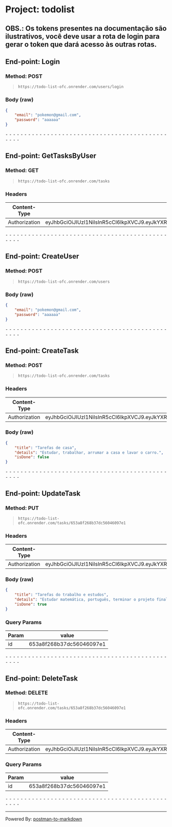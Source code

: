 # Project: todolist

## OBS.: Os tokens presentes na documentação são ilustrativos, você deve usar a rota de login para gerar o token que dará acesso às outras rotas.

## End-point: Login
### Method: POST
>```
>https://todo-list-ofc.onrender.com/users/login
>```
### Body (**raw**)

```json
{
    "email": "pokemon@gmail.com",
    "password": "aaaaaa"
}
```


⁃ ⁃ ⁃ ⁃ ⁃ ⁃ ⁃ ⁃ ⁃ ⁃ ⁃ ⁃ ⁃ ⁃ ⁃ ⁃ ⁃ ⁃ ⁃ ⁃ ⁃ ⁃ ⁃ ⁃ ⁃ ⁃ ⁃ ⁃ ⁃ ⁃ ⁃ ⁃ ⁃ ⁃ ⁃ ⁃ ⁃ ⁃ ⁃ ⁃ ⁃ ⁃ ⁃ ⁃ ⁃ ⁃ ⁃

## End-point: GetTasksByUser
### Method: GET
>```
>https://todo-list-ofc.onrender.com/tasks
>```
### Headers

|Content-Type|Value|
|---|---|
|Authorization|eyJhbGciOiJIUzI1NiIsInR5cCI6IkpXVCJ9.eyJkYXRhIjp7ImVtYWlsIjoib2RlQGdtYWlsLmNvbSIsInVzZXJJZCI6IjY1M2E4ZGUyOGIzN2RjNTYwNDYwOTdkZSJ9LCJpYXQiOjE2OTgzMzYyODN9.np4pdDl6FQod_k4whSvklH4h7STBQHo1SO_F3b0bvM8|



⁃ ⁃ ⁃ ⁃ ⁃ ⁃ ⁃ ⁃ ⁃ ⁃ ⁃ ⁃ ⁃ ⁃ ⁃ ⁃ ⁃ ⁃ ⁃ ⁃ ⁃ ⁃ ⁃ ⁃ ⁃ ⁃ ⁃ ⁃ ⁃ ⁃ ⁃ ⁃ ⁃ ⁃ ⁃ ⁃ ⁃ ⁃ ⁃ ⁃ ⁃ ⁃ ⁃ ⁃ ⁃ ⁃ ⁃

## End-point: CreateUser
### Method: POST
>```
>https://todo-list-ofc.onrender.com/users
>```
### Body (**raw**)

```json
{
    "email": "pokemon@gmail.com",
    "password": "aaaaaa"
}
```


⁃ ⁃ ⁃ ⁃ ⁃ ⁃ ⁃ ⁃ ⁃ ⁃ ⁃ ⁃ ⁃ ⁃ ⁃ ⁃ ⁃ ⁃ ⁃ ⁃ ⁃ ⁃ ⁃ ⁃ ⁃ ⁃ ⁃ ⁃ ⁃ ⁃ ⁃ ⁃ ⁃ ⁃ ⁃ ⁃ ⁃ ⁃ ⁃ ⁃ ⁃ ⁃ ⁃ ⁃ ⁃ ⁃ ⁃

## End-point: CreateTask
### Method: POST
>```
>https://todo-list-ofc.onrender.com/tasks
>```
### Headers

|Content-Type|Value|
|---|---|
|Authorization|eyJhbGciOiJIUzI1NiIsInR5cCI6IkpXVCJ9.eyJkYXRhIjp7ImVtYWlsIjoib2RlQGdtYWlsLmNvbSIsInVzZXJJZCI6IjY1M2FmMjIyZDE3NTkwOGYzNjgzYzJkZiJ9LCJpYXQiOjE2OTgzNjE4OTB9.W55iOWdwbeyBIRdV2_pavpNWnu__YftbIGVTkhdnnUk|


### Body (**raw**)

```json
{
    "title": "Tarefas de casa",
    "details": "Estudar, trabalhar, arrumar a casa e lavar o carro.",
    "isDone": false
}
```


⁃ ⁃ ⁃ ⁃ ⁃ ⁃ ⁃ ⁃ ⁃ ⁃ ⁃ ⁃ ⁃ ⁃ ⁃ ⁃ ⁃ ⁃ ⁃ ⁃ ⁃ ⁃ ⁃ ⁃ ⁃ ⁃ ⁃ ⁃ ⁃ ⁃ ⁃ ⁃ ⁃ ⁃ ⁃ ⁃ ⁃ ⁃ ⁃ ⁃ ⁃ ⁃ ⁃ ⁃ ⁃ ⁃ ⁃

## End-point: UpdateTask
### Method: PUT
>```
>https://todo-list-ofc.onrender.com/tasks/653a8f268b37dc56046097e1
>```
### Headers

|Content-Type|Value|
|---|---|
|Authorization|eyJhbGciOiJIUzI1NiIsInR5cCI6IkpXVCJ9.eyJkYXRhIjp7ImVtYWlsIjoib2RlQGdtYWlsLmNvbSIsInVzZXJJZCI6IjY1M2E4ZGUyOGIzN2RjNTYwNDYwOTdkZSJ9LCJpYXQiOjE2OTgzMzYyODN9.np4pdDl6FQod_k4whSvklH4h7STBQHo1SO_F3b0bvM8|


### Body (**raw**)

```json
{
    "title": "Tarefas do trabalho e estudos",
    "details": "Estudar matemática, português, terminar o projeto final",
    "isDone": true
}
```

### Query Params

|Param|value|
|---|---|
|id|653a8f268b37dc56046097e1|



⁃ ⁃ ⁃ ⁃ ⁃ ⁃ ⁃ ⁃ ⁃ ⁃ ⁃ ⁃ ⁃ ⁃ ⁃ ⁃ ⁃ ⁃ ⁃ ⁃ ⁃ ⁃ ⁃ ⁃ ⁃ ⁃ ⁃ ⁃ ⁃ ⁃ ⁃ ⁃ ⁃ ⁃ ⁃ ⁃ ⁃ ⁃ ⁃ ⁃ ⁃ ⁃ ⁃ ⁃ ⁃ ⁃ ⁃

## End-point: DeleteTask
### Method: DELETE
>```
>https://todo-list-ofc.onrender.com/tasks/653a8f268b37dc56046097e1
>```
### Headers

|Content-Type|Value|
|---|---|
|Authorization|eyJhbGciOiJIUzI1NiIsInR5cCI6IkpXVCJ9.eyJkYXRhIjp7ImVtYWlsIjoib2RlQGdtYWlsLmNvbSIsInVzZXJJZCI6IjY1M2E4ZGUyOGIzN2RjNTYwNDYwOTdkZSJ9LCJpYXQiOjE2OTgzMzYyODN9.np4pdDl6FQod_k4whSvklH4h7STBQHo1SO_F3b0bvM8|


### Query Params

|Param|value|
|---|---|
|id|653a8f268b37dc56046097e1|



⁃ ⁃ ⁃ ⁃ ⁃ ⁃ ⁃ ⁃ ⁃ ⁃ ⁃ ⁃ ⁃ ⁃ ⁃ ⁃ ⁃ ⁃ ⁃ ⁃ ⁃ ⁃ ⁃ ⁃ ⁃ ⁃ ⁃ ⁃ ⁃ ⁃ ⁃ ⁃ ⁃ ⁃ ⁃ ⁃ ⁃ ⁃ ⁃ ⁃ ⁃ ⁃ ⁃ ⁃ ⁃ ⁃ ⁃
_________________________________________________
Powered By: [postman-to-markdown](https://github.com/bautistaj/postman-to-markdown/)
